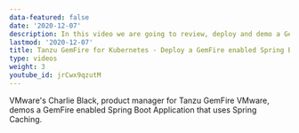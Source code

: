 ```yaml
---
data-featured: false
date: '2020-12-07'
description: In this video we are going to review, deploy and demo a GemFire enabled Spring Boot Application that uses Spring Caching.     
lastmod: '2020-12-07'
title: Tanzu GemFire for Kubernetes - Deploy a GemFire enabled Spring Boot App
type: videos
weight: 3
youtube_id: jrCwx9qzutM
---
```


VMware's Charlie Black, product manager for Tanzu GemFire VMware, demos a GemFire enabled Spring Boot Application that uses Spring Caching.  